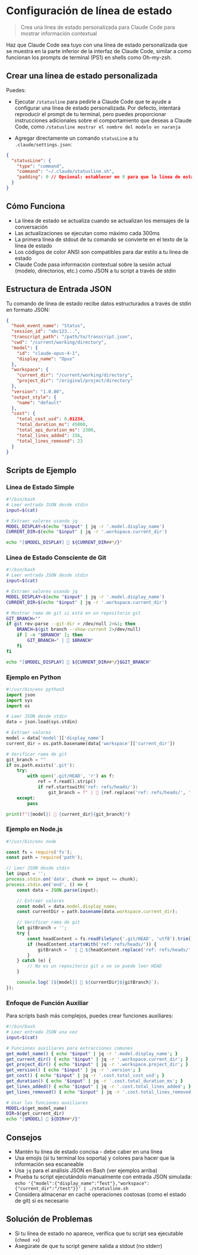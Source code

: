 # Configuración de línea de estado

> Crea una línea de estado personalizada para Claude Code para mostrar información contextual

Haz que Claude Code sea tuyo con una línea de estado personalizada que se muestra en la parte inferior de la interfaz de Claude Code, similar a como funcionan los prompts de terminal (PS1) en shells como Oh-my-zsh.

## Crear una línea de estado personalizada

Puedes:

* Ejecutar `/statusline` para pedirle a Claude Code que te ayude a configurar una línea de estado personalizada. Por defecto, intentará reproducir el prompt de tu terminal, pero puedes proporcionar instrucciones adicionales sobre el comportamiento que deseas a Claude Code, como `/statusline mostrar el nombre del modelo en naranja`

* Agregar directamente un comando `statusLine` a tu `.claude/settings.json`:

```json
{
  "statusLine": {
    "type": "command",
    "command": "~/.claude/statusline.sh",
    "padding": 0 // Opcional: establecer en 0 para que la línea de estado llegue al borde
  }
}
```

## Cómo Funciona

* La línea de estado se actualiza cuando se actualizan los mensajes de la conversación
* Las actualizaciones se ejecutan como máximo cada 300ms
* La primera línea de stdout de tu comando se convierte en el texto de la línea de estado
* Los códigos de color ANSI son compatibles para dar estilo a tu línea de estado
* Claude Code pasa información contextual sobre la sesión actual (modelo, directorios, etc.) como JSON a tu script a través de stdin

## Estructura de Entrada JSON

Tu comando de línea de estado recibe datos estructurados a través de stdin en formato JSON:

```json
{
  "hook_event_name": "Status",
  "session_id": "abc123...",
  "transcript_path": "/path/to/transcript.json",
  "cwd": "/current/working/directory",
  "model": {
    "id": "claude-opus-4-1",
    "display_name": "Opus"
  },
  "workspace": {
    "current_dir": "/current/working/directory",
    "project_dir": "/original/project/directory"
  },
  "version": "1.0.80",
  "output_style": {
    "name": "default"
  },
  "cost": {
    "total_cost_usd": 0.01234,
    "total_duration_ms": 45000,
    "total_api_duration_ms": 2300,
    "total_lines_added": 156,
    "total_lines_removed": 23
  }
}
```

## Scripts de Ejemplo

### Línea de Estado Simple

```bash
#!/bin/bash
# Leer entrada JSON desde stdin
input=$(cat)

# Extraer valores usando jq
MODEL_DISPLAY=$(echo "$input" | jq -r '.model.display_name')
CURRENT_DIR=$(echo "$input" | jq -r '.workspace.current_dir')

echo "[$MODEL_DISPLAY] 📁 ${CURRENT_DIR##*/}"
```

### Línea de Estado Consciente de Git

```bash
#!/bin/bash
# Leer entrada JSON desde stdin
input=$(cat)

# Extraer valores usando jq
MODEL_DISPLAY=$(echo "$input" | jq -r '.model.display_name')
CURRENT_DIR=$(echo "$input" | jq -r '.workspace.current_dir')

# Mostrar rama de git si está en un repositorio git
GIT_BRANCH=""
if git rev-parse --git-dir > /dev/null 2>&1; then
    BRANCH=$(git branch --show-current 2>/dev/null)
    if [ -n "$BRANCH" ]; then
        GIT_BRANCH=" | 🌿 $BRANCH"
    fi
fi

echo "[$MODEL_DISPLAY] 📁 ${CURRENT_DIR##*/}$GIT_BRANCH"
```

### Ejemplo en Python

```python
#!/usr/bin/env python3
import json
import sys
import os

# Leer JSON desde stdin
data = json.load(sys.stdin)

# Extraer valores
model = data['model']['display_name']
current_dir = os.path.basename(data['workspace']['current_dir'])

# Verificar rama de git
git_branch = ""
if os.path.exists('.git'):
    try:
        with open('.git/HEAD', 'r') as f:
            ref = f.read().strip()
            if ref.startswith('ref: refs/heads/'):
                git_branch = f" | 🌿 {ref.replace('ref: refs/heads/', '')}"
    except:
        pass

print(f"[{model}] 📁 {current_dir}{git_branch}")
```

### Ejemplo en Node.js

```javascript
#!/usr/bin/env node

const fs = require('fs');
const path = require('path');

// Leer JSON desde stdin
let input = '';
process.stdin.on('data', chunk => input += chunk);
process.stdin.on('end', () => {
    const data = JSON.parse(input);

    // Extraer valores
    const model = data.model.display_name;
    const currentDir = path.basename(data.workspace.current_dir);

    // Verificar rama de git
    let gitBranch = '';
    try {
        const headContent = fs.readFileSync('.git/HEAD', 'utf8').trim();
        if (headContent.startsWith('ref: refs/heads/')) {
            gitBranch = ` | 🌿 ${headContent.replace('ref: refs/heads/', '')}`;
        }
    } catch (e) {
        // No es un repositorio git o no se puede leer HEAD
    }

    console.log(`[${model}] 📁 ${currentDir}${gitBranch}`);
});
```

### Enfoque de Función Auxiliar

Para scripts bash más complejos, puedes crear funciones auxiliares:

```bash
#!/bin/bash
# Leer entrada JSON una vez
input=$(cat)

# Funciones auxiliares para extracciones comunes
get_model_name() { echo "$input" | jq -r '.model.display_name'; }
get_current_dir() { echo "$input" | jq -r '.workspace.current_dir'; }
get_project_dir() { echo "$input" | jq -r '.workspace.project_dir'; }
get_version() { echo "$input" | jq -r '.version'; }
get_cost() { echo "$input" | jq -r '.cost.total_cost_usd'; }
get_duration() { echo "$input" | jq -r '.cost.total_duration_ms'; }
get_lines_added() { echo "$input" | jq -r '.cost.total_lines_added'; }
get_lines_removed() { echo "$input" | jq -r '.cost.total_lines_removed'; }

# Usar las funciones auxiliares
MODEL=$(get_model_name)
DIR=$(get_current_dir)
echo "[$MODEL] 📁 ${DIR##*/}"
```

## Consejos

* Mantén tu línea de estado concisa - debe caber en una línea
* Usa emojis (si tu terminal los soporta) y colores para hacer que la información sea escaneable
* Usa `jq` para el análisis JSON en Bash (ver ejemplos arriba)
* Prueba tu script ejecutándolo manualmente con entrada JSON simulada: `echo '{"model":{"display_name":"Test"},"workspace":{"current_dir":"/test"}}' | ./statusline.sh`
* Considera almacenar en caché operaciones costosas (como el estado de git) si es necesario

## Solución de Problemas

* Si tu línea de estado no aparece, verifica que tu script sea ejecutable (`chmod +x`)
* Asegúrate de que tu script genere salida a stdout (no stderr)
